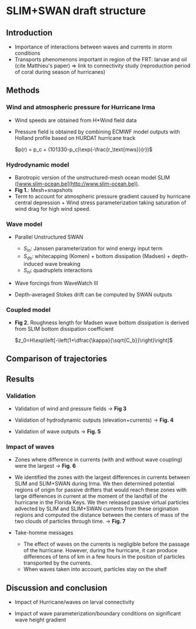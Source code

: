 # SLIM+SWAN draft structure

## Introduction

* Importance of interactions between waves and currents in storm conditions
* Transports phenomenons important in region of the FRT: larvae and oil (cite Matthieu's paper) &rArr; link to connectivity study (reproduction period of coral during season of hurricanes)

## Methods

### Wind and atmospheric pressure for Hurricane Irma

- Wind speeds are obtained from H*Wind field data

- Pressure field is obtained by combining ECMWF model outputs with Holland profile based on HURDAT hurricane track

  $p(r) = p_c + (101330-p_c)\exp(-\frac{r_\text{mws}}{r})$

### Hydrodynamic model

* Barotropic version of the unstructured-mesh ocean model SLIM ([www.slim-ocean.be](http://www.slim-ocean.be)). 
* **Fig 1.**: Mesh+snapshots
* Term to account for atmospheric pressure gradient caused by hurricane central depression + Wind stress parameterization taking saturation of wind drag for high wind speed. 

### Wave model

- Parallel Unstructured SWAN
  - $S_{in}$: Janssen parameterization for wind energy input term
  - $S_{ds}$: whitecapping (Komen) + bottom dissipation (Madsen) + depth-induced wave breaking
  -  $S_{nl}$: quadruplets interactions

- Wave forcings from WaveWatch III
- Depth-averaged Stokes drift can be computed by SWAN outputs

### Coupled model

- **Fig 2.** Roughness length for Madsen wave bottom dissipation is derived from SLIM bottom dissipation coefficient

  $z_0=H\exp\left[-\left(1+\dfrac{\kappa}{\sqrt{C_b}}\right)\right]$

## Comparison of trajectories

## Results

### Validation

* Validation of wind and pressure fields &rarr; **Fig 3**

* Validation of hydrodynamic outputs (elevation+currents) &rarr; **Fig. 4**

* Validation of wave outputs &rarr; **Fig. 5**

### Impact of waves

* Zones where difference in currents (with and without wave coupling) were the largest &rarr; **Fig. 6**

* We identified the zones with the largest differences in currents between SLIM and SLIM+SWAN during Irma. We then determined potential regions of origin for passive drifters that would reach these zones with large differences in current at the moment of the landfall of the hurricane in the Florida Keys. We then released passive virtual particles advected by SLIM and SLIM+SWAN currents from these origination regions and computed the distance between the centers of mass of the two clouds of particles through time. &rarr; **Fig. 7**

* Take-homme messages
  * The effect of waves on the currents is negligible before the passage of the hurricane. However, during the hurricane, it can produce differences of tens of km in a few hours in the position of particles transported by the currents.
  * When waves taken into account, particles stay on the shelf


## Discussion and conclusion

* Impact of Hurricane/waves on larval connectivity

* Impact of wave parameterization/boundary conditions on significant wave height gradient